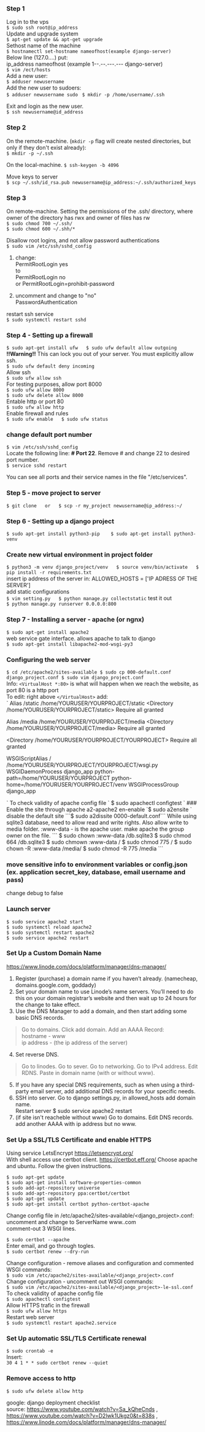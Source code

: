 ### Step 1
Log in to the vps  
` $ sudo ssh root@ip_address `  
Update and upgrade system  
` $ apt-get update && apt-get upgrade `  
Sethost name of the machine  
` $ hostnamectl set-hostname nameofhost(example django-server)  `  
Below line (127.0....) put:  
ip_address nameofhost (example 1--.--.---.--- django-server)  
`$ vim /ect/hosts `  
Add a new user:  
`$ adduser newusername  `  
Add the new user to sudoers:  
`$ adduser newusername sudo `
`$ mkdir -p /home/username/.ssh `

Exit and login as the new user.  
`$ ssh newusername@id_address `

### Step 2
On the remote-machine. (`mkdir -p` flag will create nested directories, but only if they don't exist already):  
`$ mkdir -p ~/.ssh `  

On the local-machine.
`$ ssh-keygen -b 4096 `

Move keys to server  
`$ scp ~/.ssh/id_rsa.pub newusername@ip_address:~/.ssh/authorized_keys `  

### Step 3
On remote-machine.
Setting the permissions of the .ssh/ directory, where owner of the directory has rwx and owner of files has rw  
`$ sudo chmod 700 ~/.ssh/`  
`$ sudo chmod 600 ~/.shh/*`

Disallow root logins, and not allow password authentications  
`$ sudo vim /etc/ssh/sshd_config`
1. change:  
  PermitRootLogin yes  
to  
  PermitRootLogin no  
or
    PermitRootLogin=prohibit-password

2. uncomment and change to "no"  
  PasswordAuthentication  

restart ssh service  
`$ sudo systemctl restart sshd`  

### Step 4 - Setting up a firewall
`
$ sudo apt-get install ufw  
$ sudo ufw default allow outgoing  
`  
**!!Warning!!** This can lock you out of your server. You must explicitly allow ssh.  
`$ sudo ufw default deny incoming`  
Allow ssh   
`$ sudo ufw allow ssh`   
For testing purposes, allow port 8000  
`$ sudo ufw allow 8000`  
`$ sudo ufw delete allow 8000`  
Entable http or port 80  
`$ sudo ufw allow http`  
Enable firewall and rules  
`
$ sudo ufw enable  
$ sudo ufw status
`  
### change default port number
`$ vim /etc/ssh/sshd_config `  
Locate the following line: **# Port 22**. Remove # and change 22 to desired port number.  
`$ service sshd restart`  

You can see all ports and their service names in the file "/etc/services".  

### Step 5 - move project to server
`
$ git clone  
or  
$ scp -r my_project newusername@ip_address:~/
`  
### Step 6 - Setting up a django project
`
$ sudo apt-get install python3-pip   
$ sudo apt-get install python3-venv
`  
### Create new virtual environment in project folder
`
$ python3 -m venv django_project/venv  
$ source venv/bin/activate  
$ pip install -r requirements.txt  
`  
insert ip address of the server in: ALLOWED_HOSTS = ['IP ADRESS OF THE SERVER']  
add static configurations   
`
$ vim setting.py  
$ python manage.py collectstatic
`
test it out  
`$ python manage.py runserver 0.0.0.0:800`  

### Step 7 - Installing a server - apache (or ngnx)
`$ sudo apt-get install apache2`  
web service gate interface. allows apache to talk to django  
`$ sudo apt-get install libapache2-mod-wsgi-py3`  

### Configuring the web server
`
$ cd /etc/apache2/sites-available
$ sudo cp 000-default.conf django_project.conf
$ sudo vim django_project.conf
`  
Info: `<VirtualHost *:80>` is what will happen when we reach the website, as port 80 is a http port  
To edit: right above `</VirtualHost>` add:  
`
  Alias /static /home/YOURUSER/YOURPROJECT/static
  <Directory /home/YOURUSER/YOURPROJECT/static>
    Require all granted
  </Directory>

  Alias /media /home/YOURUSER/YOURPROJECT/media
  <Directory /home/YOURUSER/YOURPROJECT/media>
    Require all granted
  </Directory>

  <Directory /home/YOURUSER/YOURPROJECT/YOURPROJECT>
    <Files wsgi.py>
      Require all granted
    </Files>
  </Directory>

  WSGIScriptAlias / /home/YOURUSER/YOURPROJECT/YOURPROJECT/wsgi.py
  WSGIDaemonProcess django_app python-path=/home/YOURUSER/YOURPROJECT python-home=/home/YOURUSER/YOURPROJECT/venv
  WSGIProcessGroup django_app

</VirtualHost>
`  
To check validity of apache config file  
` $ sudo apachectl configtest `  
### Enable the site through apache
a2-apache2 en-enable  
`$ sudo a2ensite <django-project>`  
disable the default site   
```$ sudo a2dissite 0000-default.conf```  
While using sqlite3 database, need to allow read and write rights. Also allow write to media folder.  
:www-data - is the apache user. make apache the group owner on the file.  
```
$ sudo chown :www-data <django_project>/db.sqlite3  
$ sudo chmod 664 <django_project>/db.sqlite3  
$ sudo chmown :www-data <django_project>/
$ sudo chmod 775 <django_project>/
$ sudo chown -R :www-data <django_project>/media/
$ sudo chmod -R 775 <django_project>/media
```  

### move sensitive info to environment variables or config.json (ex. application secret_key, database, email username and pass)

change debug to false  

### Launch server
```
$ sudo service apache2 start  
$ sudo systemctl reload apache2  
$ sudo systemctl restart apache2  
$ sudo service apache2 restart  
```

### Set Up a Custom Domain Name  
https://www.linode.com/docs/platform/manager/dns-manager/  
1. Register (purchase) a domain name if you haven’t already. (namecheap, domains.google.com, goddady)  
2. Set your domain name to use Linode’s name servers. You’ll need to do this on your domain registrar’s website and then wait up to 24 hours for the change to take effect.  
3. Use the DNS Manager to add a domain, and then start adding some basic DNS records.  
> Go to domains. Click add domain. Add an AAAA Record:  
> hostname - www  
> ip address - (the ip address of the server)  
4. Set reverse DNS.  
> Go to linodes. Go to sever. Go to networking. Go to IPv4 address. Edit RDNS. Paste in domain name (with or without www).  
5. If you have any special DNS requirements, such as when using a third-party email server, add additional DNS records for your specific needs.  
6. SSH into server. Go to django settings.py, in allowed_hosts add domain name.  
Restart server $ sudo service apache2 restart  
7. (if site isn't reacheble without www) Go to domains. Edit DNS records. add another AAAA with ip address but no www.  

### Set Up a SSL/TLS Certificate and enable HTTPS  
Using service LetsEncrypt https://letsencrypt.org/  
With shell access use certbot client. https://certbot.eff.org/ Choose apache and ubuntu.   Follow the given instructions.  
```
$ sudo apt-get update
$ sudo apt-get install software-properties-common
$ sudo add-apt-repository universe
$ sudo add-apt-repository ppa:certbot/certbot
$ sudo apt-get update
$ sudo apt-get install certbot python-certbot-apache 
```
Change config file in /etc/apache2/sites-available/<django_project>.conf:  
uncomment and change to ServerName www.<mywebsite>.com  
comment-out 3 WSGI lines.  
  
```$ sudo certbot --apache ```  
Enter email, and go through togles.  
```$ sudo certbot renew --dry-run```   

Change configuration - remove aliases and configuration and commented WSGI commands:   
```$ sudo vim /etc/apache2/sites-available/<django_project>.conf ```  
Change configuration - uncomment out WSGI commands:  
```$ sudo vim /etc/apache2/sites-available/<django_project>-le-ssl.conf ```  
To check validity of apache config file  
```$ sudo apachectl configtest ```  
Allow HTTPS trafic in the firewall  
```$ sudo ufw allow https```  
Restart web server  
```$ sudo systemctl restart apache2.service```   

### Set Up automatic SSL/TLS Certificate renewal  
```$ sudo crontab -e```  
Insert:  
``` 30 4 1 * * sudo certbot renew --quiet ```   

### Remove access to http
``` $ sudo ufw delete allow http ```  

google: django deployment checklist  
source: https://www.youtube.com/watch?v=Sa_kQheCnds , https://www.youtube.com/watch?v=D2lwk1Ukgz0&t=838s , https://www.linode.com/docs/platform/manager/dns-manager/
